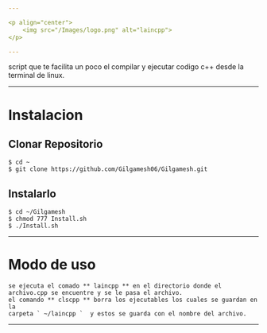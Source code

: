 ```yaml
---

<p align="center"> 
 	<img src="/Images/logo.png" alt="laincpp">
</p>

---
```


<p>
	script que te facilita un poco el compilar y ejecutar codigo c++
	desde la terminal de linux.
</p>

---

# Instalacion
 
## Clonar Repositorio

```
$ cd ~
$ git clone https://github.com/Gilgamesh06/Gilgamesh.git
```

## Instalarlo

```
$ cd ~/Gilgamesh
$ chmod 777 Install.sh
$ ./Install.sh
```

---


# Modo de uso

<p>

```
se ejecuta el comado ** laincpp ** en el directorio donde el archivo.cpp se encuentre y se le pasa el archivo.
el comando ** clscpp ** borra los ejecutables los cuales se guardan en la 
carpeta ` ~/laincpp `  y estos se guarda con el nombre del archivo.
```
</p>

---